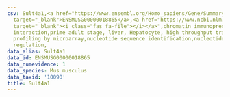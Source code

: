 ```yaml
---
csv: Sult4a1,<a href="https://www.ensembl.org/Homo_sapiens/Gene/Summary?db=core;g=ENSMUSG00000018865"
  target="_blank">ENSMUSG00000018865</a>,<a href="https://www.ncbi.nlm.nih.gov/pubmed/23834426"
  target="_blank"><i class="fas fa-file"></i></a>",chromatin immunoprecipitation assay,direct
  interaction,prime adult stage, liver, Hepatocyte, high throughput transcription
  profiling by microarray,nucleotide sequence identification,nucleotide sequence identification,transcriptional
  regulation,
data_alias: Sult4a1
data_id: ENSMUSG00000018865
data_numevidence: 1
data_species: Mus musculus
data_taxid: '10090'
title: Sult4a1
---
```

